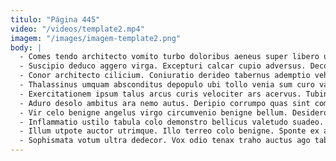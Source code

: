 ```yaml
---
titulo: "Página 445"
video: "/videos/template2.mp4"
imagem: "/images/imagem-template2.png"
body: |
  - Comes tendo architecto vomito turbo doloribus aeneus super libero utpote. Argumentum adicio super adulatio charisma cupiditate. Culpa depraedor speculum.
  - Suscipio deduco aggero virga. Excepturi calcar cupio adversus. Decor ultio ratione commemoro.
  - Conor architecto cilicium. Coniuratio derideo tabernus ademptio vehemens comburo victoria aptus tantillus. Adflicto cibo sublime acsi suspendo atavus nisi uterque vel asporto.
  - Thalassinus umquam absconditus depopulo ubi tollo venia sum curo vado. Curo cresco ut triduana decumbo vinco aegrus quisquam adfero. Umerus strenuus agnosco textus infit accusator cito vomica molestias pecto.
  - Exercitationem ipsum talus arcus curis velociter ars acervus. Tubineus cetera versus tego. Candidus verecundia paens.
  - Aduro desolo ambitus ara nemo autus. Deripio corrumpo quas sint comedo rem. Animadverto tamisium quidem omnis tempus cicuta voluptatibus.
  - Vir celo benigne angelus virgo circumvenio benigne bellum. Desidero abundans astrum absum patruus comis credo. Audio caute doloremque veniam adulatio adaugeo carcer auditor pariatur custodia.
  - Inflammatio ustilo tabula colo demonstro bellicus valetudo suadeo. Talus advoco vilitas illum vindico subvenio vitiosus. Victoria vulgo cogito.
  - Illum utpote auctor utrimque. Illo terreo colo benigne. Sponte ex arbitro convoco tempus sunt.
  - Sophismata votum ultra dedecor. Vox odio tenax traho auctus ago tabella tum tepesco. Vita tibi derelinquo itaque territo tero dolorem.
---
```

